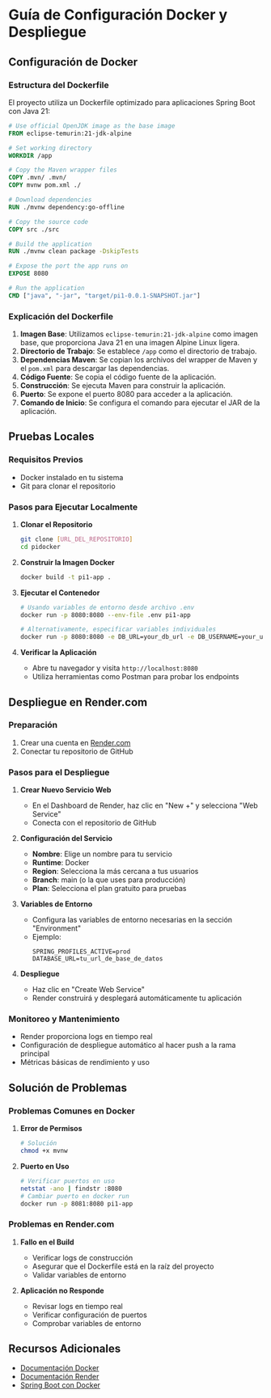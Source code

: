 # Guía de Configuración Docker y Despliegue

## Configuración de Docker

### Estructura del Dockerfile
El proyecto utiliza un Dockerfile optimizado para aplicaciones Spring Boot con Java 21:

```dockerfile
# Use official OpenJDK image as the base image
FROM eclipse-temurin:21-jdk-alpine

# Set working directory
WORKDIR /app

# Copy the Maven wrapper files
COPY .mvn/ .mvn/
COPY mvnw pom.xml ./

# Download dependencies
RUN ./mvnw dependency:go-offline

# Copy the source code
COPY src ./src

# Build the application
RUN ./mvnw clean package -DskipTests

# Expose the port the app runs on
EXPOSE 8080

# Run the application
CMD ["java", "-jar", "target/pi1-0.0.1-SNAPSHOT.jar"]
```

### Explicación del Dockerfile
1. **Imagen Base**: Utilizamos `eclipse-temurin:21-jdk-alpine` como imagen base, que proporciona Java 21 en una imagen Alpine Linux ligera.
2. **Directorio de Trabajo**: Se establece `/app` como el directorio de trabajo.
3. **Dependencias Maven**: Se copian los archivos del wrapper de Maven y el `pom.xml` para descargar las dependencias.
4. **Código Fuente**: Se copia el código fuente de la aplicación.
5. **Construcción**: Se ejecuta Maven para construir la aplicación.
6. **Puerto**: Se expone el puerto 8080 para acceder a la aplicación.
7. **Comando de Inicio**: Se configura el comando para ejecutar el JAR de la aplicación.

## Pruebas Locales

### Requisitos Previos
- Docker instalado en tu sistema
- Git para clonar el repositorio

### Pasos para Ejecutar Localmente

1. **Clonar el Repositorio**
   ```bash
   git clone [URL_DEL_REPOSITORIO]
   cd pidocker
   ```

2. **Construir la Imagen Docker**
   ```bash
   docker build -t pi1-app .
   ```

3. **Ejecutar el Contenedor**
   ```bash
   # Usando variables de entorno desde archivo .env
   docker run -p 8080:8080 --env-file .env pi1-app

   # Alternativamente, especificar variables individuales
   docker run -p 8080:8080 -e DB_URL=your_db_url -e DB_USERNAME=your_username -e DB_PASSWORD=your_password pi1-app
   ```

4. **Verificar la Aplicación**
   - Abre tu navegador y visita `http://localhost:8080`
   - Utiliza herramientas como Postman para probar los endpoints

## Despliegue en Render.com

### Preparación
1. Crear una cuenta en [Render.com](https://render.com)
2. Conectar tu repositorio de GitHub

### Pasos para el Despliegue

1. **Crear Nuevo Servicio Web**
   - En el Dashboard de Render, haz clic en "New +" y selecciona "Web Service"
   - Conecta con el repositorio de GitHub

2. **Configuración del Servicio**
   - **Nombre**: Elige un nombre para tu servicio
   - **Runtime**: Docker
   - **Region**: Selecciona la más cercana a tus usuarios
   - **Branch**: main (o la que uses para producción)
   - **Plan**: Selecciona el plan gratuito para pruebas

3. **Variables de Entorno**
   - Configura las variables de entorno necesarias en la sección "Environment"
   - Ejemplo:
     ```
     SPRING_PROFILES_ACTIVE=prod
     DATABASE_URL=tu_url_de_base_de_datos
     ```

4. **Despliegue**
   - Haz clic en "Create Web Service"
   - Render construirá y desplegará automáticamente tu aplicación

### Monitoreo y Mantenimiento
- Render proporciona logs en tiempo real
- Configuración de despliegue automático al hacer push a la rama principal
- Métricas básicas de rendimiento y uso

## Solución de Problemas

### Problemas Comunes en Docker
1. **Error de Permisos**
   ```bash
   # Solución
   chmod +x mvnw
   ```

2. **Puerto en Uso**
   ```bash
   # Verificar puertos en uso
   netstat -ano | findstr :8080
   # Cambiar puerto en docker run
   docker run -p 8081:8080 pi1-app
   ```

### Problemas en Render.com
1. **Fallo en el Build**
   - Verificar logs de construcción
   - Asegurar que el Dockerfile está en la raíz del proyecto
   - Validar variables de entorno

2. **Aplicación no Responde**
   - Revisar logs en tiempo real
   - Verificar configuración de puertos
   - Comprobar variables de entorno

## Recursos Adicionales
- [Documentación Docker](https://docs.docker.com/)
- [Documentación Render](https://render.com/docs)
- [Spring Boot con Docker](https://spring.io/guides/topicals/spring-boot-docker/)